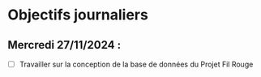 # Objectifs journaliers

## Mercredi 27/11/2024 :

- [ ] Travailler sur la conception de la base de données du Projet Fil Rouge 